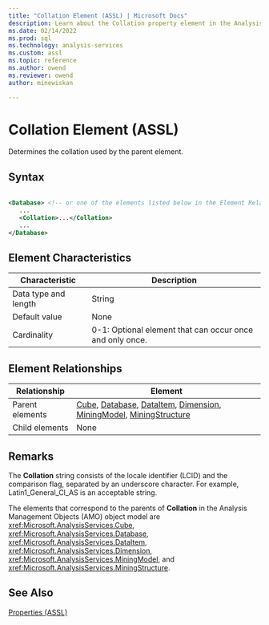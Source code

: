 ```yaml
---
title: "Collation Element (ASSL) | Microsoft Docs"
description: Learn about the Collation property element in the Analysis Services Scripting Language (ASSL) schema.
ms.date: 02/14/2022
ms.prod: sql
ms.technology: analysis-services
ms.custom: assl
ms.topic: reference
ms.author: owend
ms.reviewer: owend
author: minewiskan

---
```

# Collation Element (ASSL)

  Determines the collation used by the parent element.  
  
## Syntax  
  
```xml  
  
<Database> <!-- or one of the elements listed below in the Element Relationships table -->  
   ...  
   <Collation>...</Collation>  
   ...  
</Database>  
```  
  
## Element Characteristics  
  
|Characteristic|Description|  
|--------------------|-----------------|  
|Data type and length|String|  
|Default value|None|  
|Cardinality|0-1: Optional element that can occur once and only once.|  
  
## Element Relationships  
  
|Relationship|Element|  
|------------------|-------------|  
|Parent elements|[Cube](../objects/cube-element-assl.md), [Database](../objects/database-element-assl.md), [DataItem](../data-type/dataitem-data-type-assl.md), [Dimension](../objects/dimension-element-assl.md), [MiningModel](../objects/miningmodel-element-assl.md), [MiningStructure](../objects/miningstructure-element-assl.md)|  
|Child elements|None|  
  
## Remarks  
 The **Collation** string consists of the locale identifier (LCID) and the comparison flag, separated by an underscore character. For example, Latin1_General_CI_AS is an acceptable string.  
  
 The elements that correspond to the parents of **Collation** in the Analysis Management Objects (AMO) object model are <xref:Microsoft.AnalysisServices.Cube>, <xref:Microsoft.AnalysisServices.Database>, <xref:Microsoft.AnalysisServices.DataItem>, <xref:Microsoft.AnalysisServices.Dimension>, <xref:Microsoft.AnalysisServices.MiningModel>, and <xref:Microsoft.AnalysisServices.MiningStructure>.  
  
## See Also  
 [Properties &#40;ASSL&#41;](properties-assl.md)  
  
  
